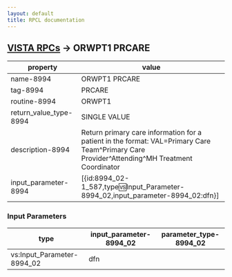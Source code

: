 ```yaml
---
layout: default
title: RPCL documentation
---
```




## [VISTA RPCs](TableOfContent.md) &#8594; ORWPT1 PRCARE 

 property | value 
--- | --- 
 name-8994 | ORWPT1 PRCARE
 tag-8994 | PRCARE
 routine-8994 | ORWPT1
 return_value_type-8994 | SINGLE VALUE
 description-8994 | Return primary care information for a patient in the format:  VAL=Primary Care Team^Primary Care Provider^Attending^MH Treatment      Coordinator
 input_parameter-8994 | [{id:8994_02-1_587,type:vs:Input_Parameter-8994_02,input_parameter-8994_02:dfn}]

### Input Parameters

| type | input_parameter-8994_02 | parameter_type-8994_02 | 
| --- | --- | --- | 
| vs:Input_Parameter-8994_02 | dfn |  | 
